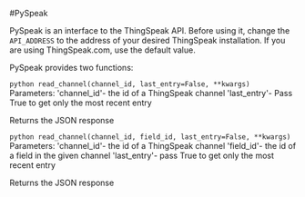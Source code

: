 #PySpeak

PySpeak is an interface to the ThingSpeak API. Before using it, change the `API_ADDRESS` to the address of your desired ThingSpeak installation. If you are using ThingSpeak.com, use the default value.

PySpeak provides two functions:

```python read_channel(channel_id, last_entry=False, **kwargs)```
Parameters:
'channel_id'- the id of a ThingSpeak channel
'last_entry'- Pass True to get only the most recent entry

Returns the JSON response

```python read_channel(channel_id, field_id, last_entry=False, **kwargs)```
Parameters:
'channel_id'- the id of a ThingSpeak channel
'field_id'- the id of a field in the given channel
'last_entry'- pass True to get only the most recent entry

Returns the JSON response